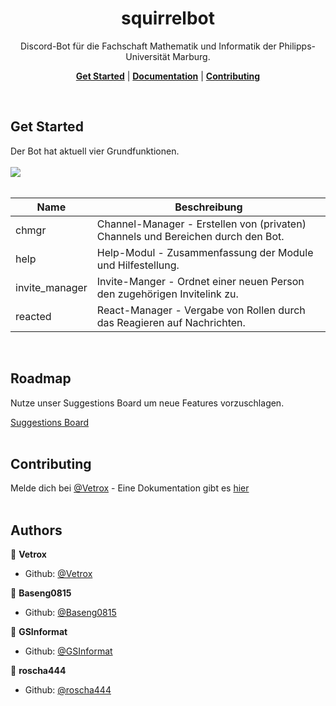 <h1 align="center">squirrelbot</h1>

<p align="center">Discord-Bot für die Fachschaft Mathematik und Informatik der Philipps-Universität Marburg.</p>
<p align="center">
    <b><a href="README.md#Get-Started">Get Started</a></b>
    |
    <b><a href="documentation.md">Documentation</a></b>
    |
    <b><a href="README.md#Contributing">Contributing</a></b>
</p>
<br />
 
## Get Started

Der Bot hat aktuell vier Grundfunktionen.
<br/><br/>
<img src="https://user-images.githubusercontent.com/33632422/104245618-df9cf380-5464-11eb-957d-6267bb84c57a.png" style="max-width:90%;">
<br /><br />

| Name      | Beschreibung                                                                      |
|-----------|-----------------------------------------------------------------------------------|
|chmgr| Channel-Manager - Erstellen von (privaten) Channels und Bereichen durch den Bot. |
|help| Help-Modul - Zusammenfassung der Module und Hilfestellung.
|invite_manager |Invite-Manger - Ordnet einer neuen Person den zugehörigen Invitelink zu.|
|reacted| React-Manager - Vergabe von Rollen durch das Reagieren auf Nachrichten.|
<br />

## Roadmap

Nutze unser Suggestions Board um neue Features vorzuschlagen.

[Suggestions Board](https://discordbot.hearken.io/)
<br /><br />

## Contributing

Melde dich bei [@Vetrox](https://github.com/Vetrox) - Eine Dokumentation gibt es [hier](https://github.com/Vetrox/squirrelbot/blob/main/documentation.md)
<br /><br />

## Authors

👤 **Vetrox**

* Github: [@Vetrox](https://github.com/Vetrox)

👤 **Baseng0815**

* Github: [@Baseng0815](https://github.com/Baseng0815)

👤 **GSInformat**

* Github: [@GSInformat](https://github.com/GSInformat)

👤 **roscha444**

* Github: [@roscha444](https://github.com/roscha444)
